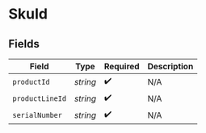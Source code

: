 # SkuId


## Fields

| Field              | Type               | Required           | Description        |
| ------------------ | ------------------ | ------------------ | ------------------ |
| `productId`        | *string*           | :heavy_check_mark: | N/A                |
| `productLineId`    | *string*           | :heavy_check_mark: | N/A                |
| `serialNumber`     | *string*           | :heavy_check_mark: | N/A                |